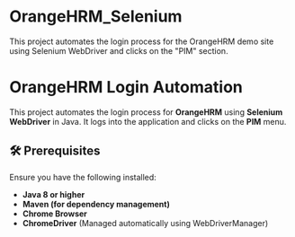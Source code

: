# OrangeHRM_Selenium
This project automates the login process for the OrangeHRM demo site using Selenium WebDriver and clicks on the "PIM" section.

# OrangeHRM Login Automation

This project automates the login process for **OrangeHRM** using **Selenium WebDriver** in Java. It logs into the application and clicks on the **PIM** menu.

## 🛠️ Prerequisites

Ensure you have the following installed:

- **Java 8 or higher**  
- **Maven (for dependency management)**  
- **Chrome Browser**  
- **ChromeDriver** (Managed automatically using WebDriverManager)  




